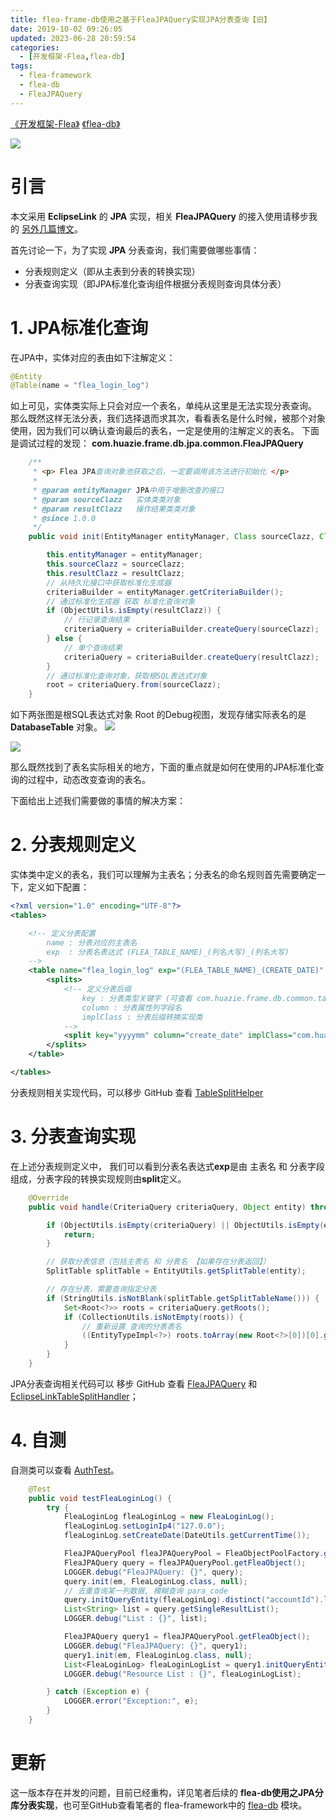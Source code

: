 ```yaml
---
title: flea-frame-db使用之基于FleaJPAQuery实现JPA分表查询【旧】
date: 2019-10-02 09:26:05
updated: 2023-06-28 20:59:54
categories:
  - [开发框架-Flea,flea-db]
tags:
  - flea-framework
  - flea-db
  - FleaJPAQuery
---
```


[《开发框架-Flea》](/categories/开发框架-Flea/) [《flea-db》](/categories/开发框架-Flea/flea-db/)

![](/images/flea-logo.png)

# 引言
本文采用 **EclipseLink** 的 **JPA** 实现，相关 **FleaJPAQuery** 的接入使用请移步我的 [另外几篇博文](/categories/开发框架-Flea/flea-db/)。

首先讨论一下，为了实现 **JPA** 分表查询，我们需要做哪些事情：

 - 分表规则定义（即从主表到分表的转换实现）
 - 分表查询实现（即JPA标准化查询组件根据分表规则查询具体分表）

# 1. JPA标准化查询
在JPA中，实体对应的表由如下注解定义：

```java
@Entity
@Table(name = "flea_login_log")
```
如上可见，实体类实际上只会对应一个表名，单纯从这里是无法实现分表查询。
那么既然这样无法分表，我们选择退而求其次，看看表名是什么时候，被那个对象使用，因为我们可以确认查询最后的表名，一定是使用的注解定义的表名。
下面是调试过程的发现：
**com.huazie.frame.db.jpa.common.FleaJPAQuery**
```java
    /**
     * <p> Flea JPA查询对象池获取之后，一定要调用该方法进行初始化 </p>
     *
     * @param entityManager JPA中用于增删改查的接口
     * @param sourceClazz   实体类类对象
     * @param resultClazz   操作结果类类对象
     * @since 1.0.0
     */
    public void init(EntityManager entityManager, Class sourceClazz, Class resultClazz) {

        this.entityManager = entityManager;
        this.sourceClazz = sourceClazz;
        this.resultClazz = resultClazz;
        // 从持久化接口中获取标准化生成器
        criteriaBuilder = entityManager.getCriteriaBuilder();
        // 通过标准化生成器 获取 标准化查询对象
        if (ObjectUtils.isEmpty(resultClazz)) {
            // 行记录查询结果
            criteriaQuery = criteriaBuilder.createQuery(sourceClazz);
        } else {
            // 单个查询结果
            criteriaQuery = criteriaBuilder.createQuery(resultClazz);
        }
        // 通过标准化查询对象，获取根SQL表达式对象
        root = criteriaQuery.from(sourceClazz);
    }
```
如下两张图是根SQL表达式对象 Root 的Debug视图，发现存储实际表名的是 **DatabaseTable** 对象。
![](root.png)

![](descriptor.png)

那么既然找到了表名实际相关的地方，下面的重点就是如何在使用的JPA标准化查询的过程中，动态改变查询的表名。

下面给出上述我们需要做的事情的解决方案：

# 2. 分表规则定义
实体类中定义的表名，我们可以理解为主表名；分表名的命名规则首先需要确定一下，定义如下配置：

```xml
<?xml version="1.0" encoding="UTF-8"?>
<tables>

    <!-- 定义分表配置
        name : 分表对应的主表名
        exp  : 分表名表达式 (FLEA_TABLE_NAME)_(列名大写)_(列名大写)
    -->
    <table name="flea_login_log" exp="(FLEA_TABLE_NAME)_(CREATE_DATE)" desc="Flea登录日志表分表规则">
        <splits>
            <!-- 定义分表后缀
                key : 分表类型关键字 (可查看 com.huazie.frame.db.common.table.split.TableSplitEnum )
                column : 分表属性列字段名
                implClass : 分表后缀转换实现类
            -->
            <split key="yyyymm" column="create_date" implClass="com.huazie.frame.db.common.table.split.impl.YYYYMMTableSplitImpl"/>
        </splits>
    </table>

</tables>
```
分表规则相关实现代码，可以移步 GitHub 查看 [TableSplitHelper](https://github.com/Huazie/flea-frame/blob/dev/flea-frame-db/src/main/java/com/huazie/frame/db/common/table/split/TableSplitHelper.java)

# 3. 分表查询实现
在上述分表规则定义中， 我们可以看到分表名表达式**exp**是由 主表名 和 分表字段 组成，分表字段的转换实现规则由**split**定义。
```java
    @Override
    public void handle(CriteriaQuery criteriaQuery, Object entity) throws Exception {

        if (ObjectUtils.isEmpty(criteriaQuery) || ObjectUtils.isEmpty(entity)) {
            return;
        }

        // 获取分表信息（包括主表名 和 分表名 【如果存在分表返回】）
        SplitTable splitTable = EntityUtils.getSplitTable(entity);

        // 存在分表，需要查询指定分表
        if (StringUtils.isNotBlank(splitTable.getSplitTableName())) {
            Set<Root<?>> roots = criteriaQuery.getRoots();
            if (CollectionUtils.isNotEmpty(roots)) {
                // 重新设置 查询的分表表名
                ((EntityTypeImpl<?>) roots.toArray(new Root<?>[0])[0].getModel()).getDescriptor().setTableName(splitTable.getSplitTableName());
            }
        }
    }
```
JPA分表查询相关代码可以 移步 GitHub 查看 [FleaJPAQuery](https://github.com/Huazie/flea-frame/blob/dev/flea-frame-db/src/main/java/com/huazie/frame/db/jpa/common/FleaJPAQuery.java) 和 [EclipseLinkTableSplitHandler](https://github.com/Huazie/flea-frame/blob/dev/flea-frame-db/src/main/java/com/huazie/frame/db/jpa/persistence/impl/EclipseLinkTableSplitHandler.java)； 

# 4. 自测
自测类可以查看 [AuthTest](https://github.com/Huazie/flea-frame/blob/dev/flea-frame-auth/src/test/java/com/huazie/frame/auth/AuthTest.java)。

```java
    @Test
    public void testFleaLoginLog() {
        try {
            FleaLoginLog fleaLoginLog = new FleaLoginLog();
            fleaLoginLog.setLoginIp4("127.0.0");
            fleaLoginLog.setCreateDate(DateUtils.getCurrentTime());

            FleaJPAQueryPool fleaJPAQueryPool = FleaObjectPoolFactory.getFleaObjectPool(FleaJPAQuery.class, FleaJPAQueryPool.class);
            FleaJPAQuery query = fleaJPAQueryPool.getFleaObject();
            LOGGER.debug("FleaJPAQuery: {}", query);
            query.init(em, FleaLoginLog.class, null);
            // 去重查询某一列数据, 模糊查询 para_code
            query.initQueryEntity(fleaLoginLog).distinct("accountId").like("loginIp4");
            List<String> list = query.getSingleResultList();
            LOGGER.debug("List : {}", list);

            FleaJPAQuery query1 = fleaJPAQueryPool.getFleaObject();
            LOGGER.debug("FleaJPAQuery: {}", query1);
            query1.init(em, FleaLoginLog.class, null);
            List<FleaLoginLog> fleaLoginLogList = query1.initQueryEntity(fleaLoginLog).getResultList();
            LOGGER.debug("Resource List : {}", fleaLoginLogList);

        } catch (Exception e) {
            LOGGER.error("Exception:", e);
        }
    }
```


# 更新
这一版本存在并发的问题，目前已经重构，详见笔者后续的 **flea-db使用之JPA分库分表实现**，也可至GitHub查看笔者的 flea-framework中的 [flea-db](https://github.com/Huazie/flea-framework/tree/main/flea-db) 模块。
